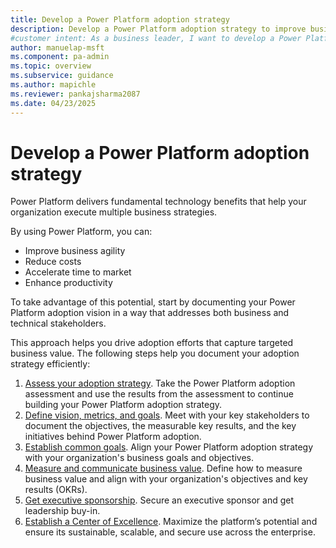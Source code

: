 ```yaml
---
title: Develop a Power Platform adoption strategy
description: Develop a Power Platform adoption strategy to improve business agility, reduce costs, and enhance productivity. Start by documenting your vision and goals.
#customer intent: As a business leader, I want to develop a Power Platform adoption strategy so that my organization can improve business agility, reduce costs, and enhance productivity.
author: manuelap-msft
ms.component: pa-admin
ms.topic: overview
ms.subservice: guidance
ms.author: mapichle
ms.reviewer: pankajsharma2087
ms.date: 04/23/2025
---
```


# Develop a Power Platform adoption strategy

Power Platform delivers fundamental technology benefits that help your organization execute multiple business strategies. 

By using Power Platform, you can:

- Improve business agility
- Reduce costs
- Accelerate time to market
- Enhance productivity

To take advantage of this potential, start by documenting your Power Platform adoption vision in a way that addresses both business and technical stakeholders.

This approach helps you drive adoption efforts that capture targeted business value. The following steps help you document your adoption strategy efficiently:

1. [Assess your adoption strategy](take-assessment.md). Take the Power Platform adoption assessment and use the results from the assessment to continue building your Power Platform adoption strategy.
1. [Define vision, metrics, and goals](vision.md). Meet with your key stakeholders to document the objectives, the measurable key results, and the key initiatives behind Power Platform adoption.
1. [Establish common goals](common-vision/vision-overview.md.md). Align your Power Platform adoption strategy with your organization's business goals and objectives.
1. [Measure and communicate business value](business-value.md). Define how to measure business value and align with your organization's objectives and key results (OKRs).
1. [Get executive sponsorship](executive-sponsorship.md). Secure an executive sponsor and get leadership buy-in.
1. [Establish a Center of Excellence](coe.md). Maximize the platform’s potential and ensure its sustainable, scalable, and secure use across the enterprise.
